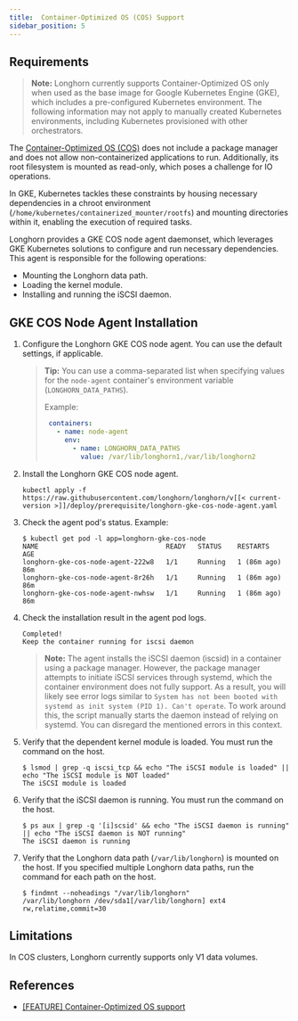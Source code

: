```yaml
---
title:  Container-Optimized OS (COS) Support
sidebar_position: 5
---
```


## Requirements

> **Note:**
> Longhorn currently supports Container-Optimized OS only when used as the base image for Google Kubernetes Engine (GKE), which includes a pre-configured Kubernetes environment. The following information may not apply to manually created Kubernetes environments, including Kubernetes provisioned with other orchestrators.

The [Container-Optimized OS (COS)](https://cloud.google.com/container-optimized-os/docs) does not include a package manager and does not allow non-containerized applications to run. Additionally, its root filesystem is mounted as read-only, which poses a challenge for IO operations.

In GKE, Kubernetes tackles these constraints by housing necessary dependencies in a chroot environment (`/home/kubernetes/containerized_mounter/rootfs`) and mounting directories within it, enabling the execution of required tasks.

Longhorn provides a GKE COS node agent daemonset, which leverages GKE Kubernetes solutions to configure and run necessary dependencies. This agent is responsible for the following operations:

- Mounting the Longhorn data path.
- Loading the kernel module.
- Installing and running the iSCSI daemon.

## GKE COS Node Agent Installation
1. Configure the Longhorn GKE COS node agent. You can use the default settings, if applicable.
    > **Tip:**
    > You can use a comma-separated list when specifying values for the `node-agent` container's environment variable (`LONGHORN_DATA_PATHS`).
    >
    > Example:
    >
    > ```yaml
    >  containers:
    >    - name: node-agent
    >      env:
    >        - name: LONGHORN_DATA_PATHS
    >          value: /var/lib/longhorn1,/var/lib/longhorn2


1. Install the Longhorn GKE COS node agent.
    ```
    kubectl apply -f https://raw.githubusercontent.com/longhorn/longhorn/v[[< current-version >]]/deploy/prerequisite/longhorn-gke-cos-node-agent.yaml
    ```

1. Check the agent pod's status.
    Example:
    ```
    $ kubectl get pod -l app=longhorn-gke-cos-node
    NAME                                READY   STATUS    RESTARTS      AGE
    longhorn-gke-cos-node-agent-222w8   1/1     Running   1 (86m ago)   86m
    longhorn-gke-cos-node-agent-8r26h   1/1     Running   1 (86m ago)   86m
    longhorn-gke-cos-node-agent-nwhsw   1/1     Running   1 (86m ago)   86m
    ```

1. Check the installation result in the agent pod logs.
    ```
    Completed!
    Keep the container running for iscsi daemon
    ```
    > **Note:**
    > The agent installs the iSCSI daemon (iscsid) in a container using a package manager. However, the package manager attempts to initiate iSCSI services through systemd, which the container environment does not fully support. As a result, you will likely see error logs similar to `System has not been booted with systemd as init system (PID 1). Can't operate`. To work around this, the script manually starts the daemon instead of relying on systemd. You can disregard the mentioned errors in this context.

1. Verify that the dependent kernel module is loaded. You must run the command on the host.
    ```
    $ lsmod | grep -q iscsi_tcp && echo "The iSCSI module is loaded" || echo "The iSCSI module is NOT loaded"
    The iSCSI module is loaded
    ```

1. Verify that the iSCSI daemon is running. You must run the command on the host.
    ```
    $ ps aux | grep -q '[i]scsid' && echo "The iSCSI daemon is running" || echo "The iSCSI daemon is NOT running"
    The iSCSI daemon is running
    ```

1. Verify that the Longhorn data path (`/var/lib/longhorn`) is mounted on the host. If you specified multiple Longhorn data paths, run the command for each path on the host.
    ```
    $ findmnt --noheadings "/var/lib/longhorn"
    /var/lib/longhorn /dev/sda1[/var/lib/longhorn] ext4   rw,relatime,commit=30
    ```

## Limitations

In COS clusters, Longhorn currently supports only V1 data volumes.

## References

- [[FEATURE] Container-Optimized OS support](https://github.com/longhorn/longhorn/issues/6165)